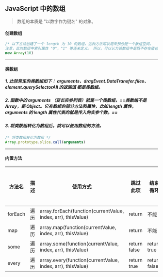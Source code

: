 ## JavaScript 中的数组

> 数组的本质是 "以数字作为键名" 的对象。

#### 创建数组
```javascript
/* 以下方法创建了一个 length 为 10 的数组，这种方法可以用来预分配一个数组空间。
注意，此时数组中索引属性 "0"，"1" 等还未定义。 所以，可以认为该数组中是既不存在值也不存在索引的。 */
new Array(10)
```



---
#### 类数组
##### 1. 比较常见的类数组如下： arguments、dragEvent.DataTransfer.files、element.querySelectorAll 的返回值 都是类数组。

##### 2.  函数中的 arguments （变长实参列表）就是一个类数组，==类数组不是 Array，是 Object。它有数组的部分方法和属性，比如 length 属性，arguments 的 length 属性代表的就是传入的实参个数。==

##### 3. 将类数组转化为数组后，就可以使用数组的方法。

```javascript
/* 将类数组转化为数组 */
Array.prototype.slice.call(arguments) 
```


---
#### 内置方法
| 方法名 | 描述 | 使用方式 | 跳过此项 | 结束循环 | 改变原数组 | 返回值 |
| ------ | ------ | ------ | ------ | ------ | ------ | ------ |
| forEach | 遍历 | array.forEach(function(currentValue, index, arr), thisValue) | return | 不能 | 不能 | undefined
| map | 遍历 | array.map(function(currentValue, index, arr), thisValue) | return | 不能 | 不能 | 新数组
| some | 遍历 | array.some(function(currentValue, index, arr), thisValue) | return false | return true | 不能 | boolean
| every | 遍历 | array.every(function(currentValue, index, arr), thisValue) | return true | return false | 不能 | boolean